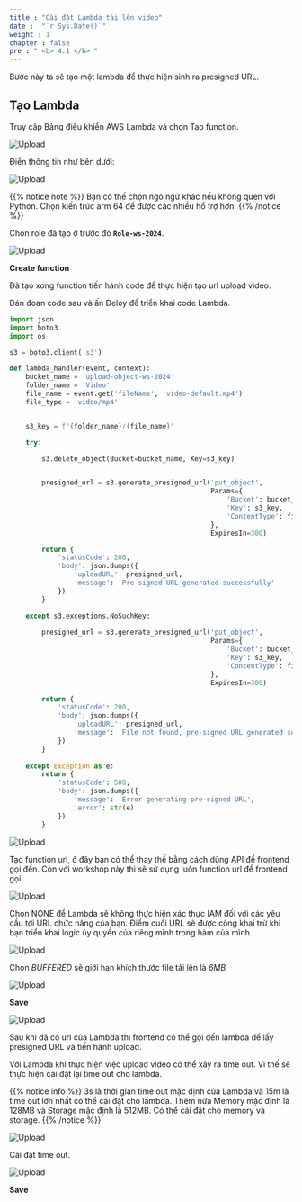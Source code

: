 ```yaml
---
title : "Cài đặt Lambda tải lên video"
date :  "`r Sys.Date()`" 
weight : 1 
chapter : false
pre : " <b> 4.1 </b> "
---
```



Bước này ta sẽ tạo một lambda để thực hiện sinh ra presigned URL.

## Tạo Lambda

Truy cập Bảng điều khiển AWS Lambda và chọn Tạo function.

![Upload](/images/4.uploadvideo/n.png)

Điền thông tin như bên dưới:

![Upload](/images/4.uploadvideo/n1.png)

{{% notice note %}}
Bạn có thế chọn ngô ngữ khác nếu không quen với Python. Chọn kiến trúc arm 64 để được các nhiều hổ trợ hơn.
{{% /notice %}}

Chọn role đã tạo ở trước đó **``Role-ws-2024``**.

![Upload](/images/4.uploadvideo/n2.png)

**Create function**

Đã tạo xong function tiến hành code để thực hiện tạo url upload video.

Dán đoan code sau và ấn Deloy để triển khai code Lambda.

```python
import json
import boto3
import os

s3 = boto3.client('s3')

def lambda_handler(event, context):
    bucket_name = 'upload-object-ws-2024'
    folder_name = 'Video'
    file_name = event.get('fileName', 'video-default.mp4')
    file_type = 'video/mp4'


    s3_key = f"{folder_name}/{file_name}"

    try:

        s3.delete_object(Bucket=bucket_name, Key=s3_key)


        presigned_url = s3.generate_presigned_url('put_object',
                                                  Params={
                                                      'Bucket': bucket_name,
                                                      'Key': s3_key,
                                                      'ContentType': file_type
                                                  },
                                                  ExpiresIn=300)

        return {
            'statusCode': 200,
            'body': json.dumps({
                'uploadURL': presigned_url,
                'message': 'Pre-signed URL generated successfully'
            })
        }

    except s3.exceptions.NoSuchKey:
        
        presigned_url = s3.generate_presigned_url('put_object',
                                                  Params={
                                                      'Bucket': bucket_name,
                                                      'Key': s3_key,
                                                      'ContentType': file_type
                                                  },
                                                  ExpiresIn=300)

        return {
            'statusCode': 200,
            'body': json.dumps({
                'uploadURL': presigned_url,
                'message': 'File not found, pre-signed URL generated successfully'
            })
        }
    
    except Exception as e:
        return {
            'statusCode': 500,
            'body': json.dumps({
                'message': 'Error generating pre-signed URL',
                'error': str(e)
            })
        }
```

![Upload](/images/4.uploadvideo/n3.png)

Tạo function url, ở đây bạn có thể thay thế bằng cách dùng API để frontend gọi đến. Còn với workshop này thì sẽ sử dụng luôn function url để frontend gọi.

![Upload](/images/4.uploadvideo/n4.png)

Chọn NONE để Lambda sẽ không thực hiện xác thực IAM đối với các yêu cầu tới URL chức năng của bạn. Điểm cuối URL sẽ được công khai trừ khi bạn triển khai logic ủy quyền của riêng mình trong hàm của mình.

![Upload](/images/4.uploadvideo/n5.png)

Chọn *BUFFERED* sẽ giới hạn khích thước file tải lên là *6MB*

![Upload](/images/4.uploadvideo/n6.png)

**Save**

![Upload](/images/4.uploadvideo/n7.png)

Sau khi đã có url của Lambda thì frontend có thể gọi đến lambda để lấy presigned URL và tiến hành upload.

Với Lambda khi thực hiện việc upload video có thể xảy ra time out. Vì thế sẽ thực hiện cài đặt lại time out cho lambda.

{{% notice info %}}
3s là thời gian time out mặc định của Lambda và 15m là time out lớn nhất có thể cài đặt cho lambda. Thêm nữa Memory mặc định là 128MB và Storage mặc định là 512MB. Có thể cái đặt cho memory và storage.
{{% /notice %}}

![Upload](/images/4.uploadvideo/n8.png)

Cài đặt time out.

![Upload](/images/4.uploadvideo/n9.png)

**Save**